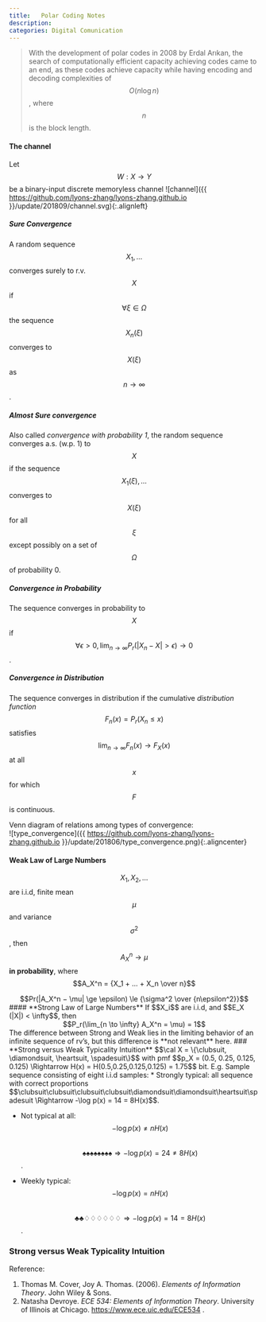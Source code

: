 ```yaml
---
title:   Polar Coding Notes
description: 
categories: Digital Comunication
---
```


>  With the development of polar codes in 2008 by Erdal Arıkan, the search of computationally efficient capacity achieving codes came to an end, as these codes achieve capacity while having encoding and decoding complexities of $$O(n \log n)$$, where $$n$$ is the block length.
  

#### **The channel**    
Let $$W : X \to Y$$ be a binary-input discrete memoryless channel
![channel]({{ https://github.com/lyons-zhang/lyons-zhang.github.io }}/update/201809/channel.svg){:.alignleft}   
   
##### **Sure Convergence**  
A random sequence $$X_1, . . .$$ converges surely to r.v. $$X$$ if $$\forall \xi \in \Omega$$ the sequence $$X_n(\xi)$$ converges to $$X(\xi)$$ as $$n \to \infty$$.   
##### **Almost Sure convergence**  
Also called *convergence with probability 1*, the random sequence converges a.s. (w.p. 1) to $$X$$ if the sequence $$X_1(\xi), . . .$$ converges to $$X(\xi)$$ for all $$\xi$$ except possibly on a set of $$\Omega$$ of probability 0.   
##### **Convergence in Probability**  
The sequence converges in probability to $$X$$ if $$\forall \epsilon > 0, \lim_{n \to \infty} P_r (|X_n - X| > \epsilon) \to 0$$.
##### **Convergence in Distribution**  
The sequence converges in distribution if the cumulative *distribution function* $$F_n(x) = P_r(X_n \le x)$$ satisfies $$\lim_{n \to \infty} F_n(x) \to F_X(x)$$ at all $$x$$ for which $$F$$ is continuous.   
   
Venn diagram of relations among types of convergence:   
![type_convergence]({{ https://github.com/lyons-zhang/lyons-zhang.github.io }}/update/201806/type_convergence.png){:.aligncenter} 
#### **Weak Law of Large Numbers**    
$$X_1, X_2, . . . $$ are i.i.d, finite mean $$\mu$$ and variance $$\sigma^2$$, then $$A_X^n \to \mu$$ **in probability**, where $$A_X^n = {X_1 + ... + X_n \over n}$$   
<center>$$Pr(|A_X^n − \mu| \ge \epsilon) \le {\sigma^2 \over {n\epsilon^2}}$$</center>
#### **Strong Law of Large Numbers**    
If $$X_i$$ are i.i.d, and $$E_X (|X|) < \infty$$, then
<center>$$P_r(\lim_{n \to \infty} A_X^n = \mu) = 1$$</center>  
The difference between Strong and Weak lies in the limiting behavior of an infinite sequence of rv’s, but this difference is **not relevant** here.   
### **Strong versus Weak Typicality Intuition**    
$$\cal X = \{\clubsuit, \diamondsuit, \heartsuit, \spadesuit\}$$ with pmf $$p_X = (0.5, 0.25, 0.125, 0.125) \Rightarrow H(x) = H(0.5,0.25,0.125,0.125) = 1.75$$ bit.   
E.g. Sample sequence consisting of eight i.i.d samples:    
* Strongly typical: all sequence with correct proportions   
  $$\clubsuit\clubsuit\clubsuit\clubsuit\diamondsuit\diamondsuit\heartsuit\spadesuit \Rightarrow -\log p(x) = 14 = 8H(x)$$.   
  
* Not typical at all: $$-\log p(x) \neq nH(x)$$   
  $$\spadesuit\spadesuit\spadesuit\spadesuit\spadesuit\spadesuit\spadesuit\spadesuit \Rightarrow -\log p(x) = 24 \neq 8H(x)$$.   
  
* Weekly typical: $$-\log p(x) = nH(x)$$   
  $$\clubsuit\clubsuit\diamondsuit\diamondsuit\diamondsuit\diamondsuit\diamondsuit\diamondsuit \Rightarrow -\log p(x) = 14 = 8H(x)$$.   
  
### **Strong versus Weak Typicality Intuition**    

  
Reference:  
1. Thomas M. Cover, Joy A. Thomas. (2006). *Elements of Information Theory*. John Wiley & Sons. 
2. Natasha Devroye. *ECE 534: Elements of Information Theory*. University of Illinois at Chicago. https://www.ece.uic.edu/ECE534 .